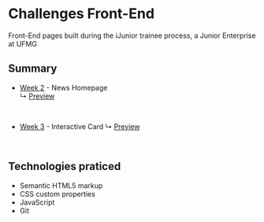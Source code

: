 # Challenges Front-End

Front-End pages built during the iJunior trainee process, a Junior Enterprise at UFMG


## Summary
- [Week 2](https://github.com/fidelis05/Challenges-Front-End/tree/main/Semana%202) - News Homepage <br>
   ↳ [Preview](https://challenges-front-end-wwgf.vercel.app)
<br>

- [Week 3](https://github.com/fidelis05/Challenges-Front-End/tree/main/Semana%203) - Interactive Card
   ↳ [Preview](challenges-front-end-week3.vercel.app)
<br>


## Technologies praticed

- Semantic HTML5 markup
- CSS custom properties
- JavaScript
- Git
